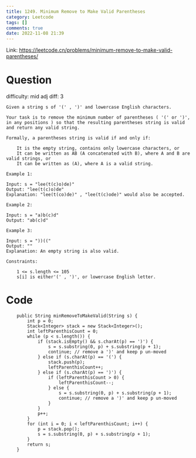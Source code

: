 ```yaml
---
title: 1249. Minimum Remove to Make Valid Parentheses
category: Leetcode
tags: []
comments: true
date: 2022-11-08 21:39
---
```



Link: https://leetcode.cn/problems/minimum-remove-to-make-valid-parentheses/

# Question

difficulty: mid
adj diff: 3

    Given a string s of '(' , ')' and lowercase English characters.

    Your task is to remove the minimum number of parentheses ( '(' or ')', in any positions ) so that the resulting parentheses string is valid and return any valid string.

    Formally, a parentheses string is valid if and only if:

    	It is the empty string, contains only lowercase characters, or
    	It can be written as AB (A concatenated with B), where A and B are valid strings, or
    	It can be written as (A), where A is a valid string.

    Example 1:

    Input: s = "lee(t(c)o)de)"
    Output: "lee(t(c)o)de"
    Explanation: "lee(t(co)de)" , "lee(t(c)ode)" would also be accepted.

    Example 2:

    Input: s = "a)b(c)d"
    Output: "ab(c)d"

    Example 3:

    Input: s = "))(("
    Output: ""
    Explanation: An empty string is also valid.

    Constraints:

    	1 <= s.length <= 105
    	s[i] is either'(' , ')', or lowercase English letter.

# Code

```
    public String minRemoveToMakeValid(String s) {
        int p = 0;
        Stack<Integer> stack = new Stack<Integer>();
        int leftParenthisCount = 0;
        while (p < s.length()) {
            if (stack.isEmpty() && s.charAt(p) == ')') {
                s = s.substring(0, p) + s.substring(p + 1);
                continue; // remove a ')' and keep p un-moved
            } else if (s.charAt(p) == '(') {
                stack.push(p);
                leftParenthisCount++;
            } else if (s.charAt(p) == ')') {
                if (leftParenthisCount > 0) {
                    leftParenthisCount--;
                } else {
                    s = s.substring(0, p) + s.substring(p + 1);
                    continue; // remove a ')' and keep p un-moved
                }
            }
            p++;
        }
        for (int i = 0; i < leftParenthisCount; i++) {
            p = stack.pop();
            s = s.substring(0, p) + s.substring(p + 1);
        }
        return s;
    }
```
